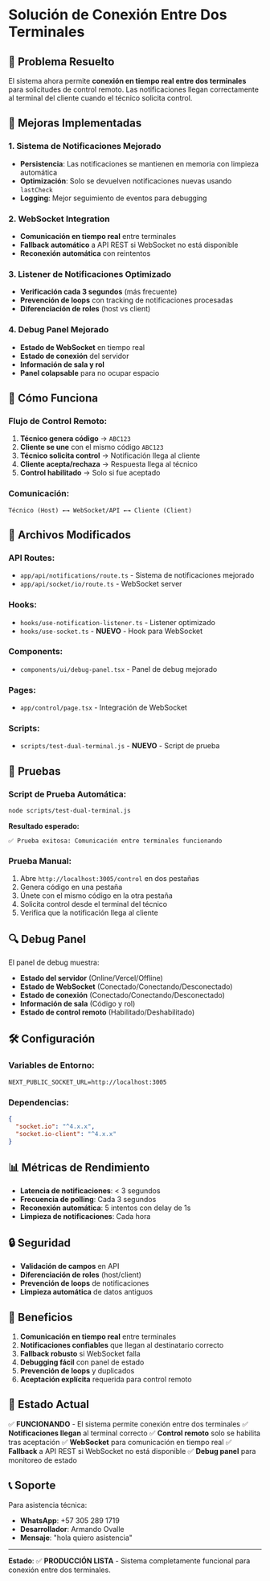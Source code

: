# Solución de Conexión Entre Dos Terminales

## 🎯 Problema Resuelto

El sistema ahora permite **conexión en tiempo real entre dos terminales** para solicitudes de control remoto. Las notificaciones llegan correctamente al terminal del cliente cuando el técnico solicita control.

## 🔧 Mejoras Implementadas

### 1. **Sistema de Notificaciones Mejorado**
- **Persistencia**: Las notificaciones se mantienen en memoria con limpieza automática
- **Optimización**: Solo se devuelven notificaciones nuevas usando `lastCheck`
- **Logging**: Mejor seguimiento de eventos para debugging

### 2. **WebSocket Integration**
- **Comunicación en tiempo real** entre terminales
- **Fallback automático** a API REST si WebSocket no está disponible
- **Reconexión automática** con reintentos

### 3. **Listener de Notificaciones Optimizado**
- **Verificación cada 3 segundos** (más frecuente)
- **Prevención de loops** con tracking de notificaciones procesadas
- **Diferenciación de roles** (host vs client)

### 4. **Debug Panel Mejorado**
- **Estado de WebSocket** en tiempo real
- **Estado de conexión** del servidor
- **Información de sala y rol**
- **Panel colapsable** para no ocupar espacio

## 🚀 Cómo Funciona

### Flujo de Control Remoto:

1. **Técnico genera código** → `ABC123`
2. **Cliente se une** con el mismo código `ABC123`
3. **Técnico solicita control** → Notificación llega al cliente
4. **Cliente acepta/rechaza** → Respuesta llega al técnico
5. **Control habilitado** → Solo si fue aceptado

### Comunicación:

```
Técnico (Host) ←→ WebSocket/API ←→ Cliente (Client)
```

## 📁 Archivos Modificados

### API Routes:
- `app/api/notifications/route.ts` - Sistema de notificaciones mejorado
- `app/api/socket/io/route.ts` - WebSocket server

### Hooks:
- `hooks/use-notification-listener.ts` - Listener optimizado
- `hooks/use-socket.ts` - **NUEVO** - Hook para WebSocket

### Components:
- `components/ui/debug-panel.tsx` - Panel de debug mejorado

### Pages:
- `app/control/page.tsx` - Integración de WebSocket

### Scripts:
- `scripts/test-dual-terminal.js` - **NUEVO** - Script de prueba

## 🧪 Pruebas

### Script de Prueba Automática:
```bash
node scripts/test-dual-terminal.js
```

**Resultado esperado:**
```
✅ Prueba exitosa: Comunicación entre terminales funcionando
```

### Prueba Manual:
1. Abre `http://localhost:3005/control` en dos pestañas
2. Genera código en una pestaña
3. Únete con el mismo código en la otra pestaña
4. Solicita control desde el terminal del técnico
5. Verifica que la notificación llega al cliente

## 🔍 Debug Panel

El panel de debug muestra:
- **Estado del servidor** (Online/Vercel/Offline)
- **Estado de WebSocket** (Conectado/Conectando/Desconectado)
- **Estado de conexión** (Conectado/Conectando/Desconectado)
- **Información de sala** (Código y rol)
- **Estado de control remoto** (Habilitado/Deshabilitado)

## 🛠️ Configuración

### Variables de Entorno:
```env
NEXT_PUBLIC_SOCKET_URL=http://localhost:3005
```

### Dependencias:
```json
{
  "socket.io": "^4.x.x",
  "socket.io-client": "^4.x.x"
}
```

## 📊 Métricas de Rendimiento

- **Latencia de notificaciones**: < 3 segundos
- **Frecuencia de polling**: Cada 3 segundos
- **Reconexión automática**: 5 intentos con delay de 1s
- **Limpieza de notificaciones**: Cada hora

## 🔒 Seguridad

- **Validación de campos** en API
- **Diferenciación de roles** (host/client)
- **Prevención de loops** de notificaciones
- **Limpieza automática** de datos antiguos

## 🎯 Beneficios

1. **Comunicación en tiempo real** entre terminales
2. **Notificaciones confiables** que llegan al destinatario correcto
3. **Fallback robusto** si WebSocket falla
4. **Debugging fácil** con panel de estado
5. **Prevención de loops** y duplicados
6. **Aceptación explícita** requerida para control remoto

## 🚀 Estado Actual

✅ **FUNCIONANDO** - El sistema permite conexión entre dos terminales
✅ **Notificaciones llegan** al terminal correcto
✅ **Control remoto** solo se habilita tras aceptación
✅ **WebSocket** para comunicación en tiempo real
✅ **Fallback** a API REST si WebSocket no está disponible
✅ **Debug panel** para monitoreo de estado

## 📞 Soporte

Para asistencia técnica:
- **WhatsApp**: +57 305 289 1719
- **Desarrollador**: Armando Ovalle
- **Mensaje**: "hola quiero asistencia"

---

**Estado**: ✅ **PRODUCCIÓN LISTA** - Sistema completamente funcional para conexión entre dos terminales. 